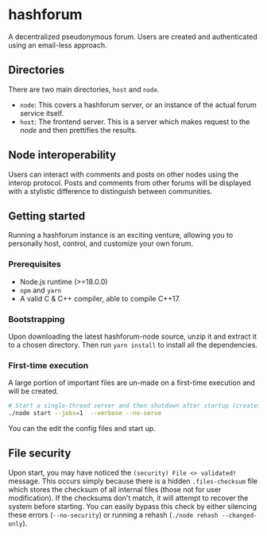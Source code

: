 # hashforum

A decentralized pseudonymous forum. Users are created and authenticated using an email-less approach.

## Directories

There are two main directories, `host` and `node`.

* `node`: This covers a hashforum server, or an instance of the actual forum service itself.
* `host`: The frontend server. This is a server which makes request to the *node* and then prettifies the results.

## Node interoperability

Users can interact with comments and posts on other nodes using the interop protocol. Posts and comments from other forums will be displayed with a stylistic difference to distinguish between communities.

## Getting started

Running a hashforum instance is an exciting venture, allowing you to personally host, control, and customize your own forum.

### Prerequisites

* Node.js runtime (>=18.0.0)
* `npm` and `yarn`
* A valid C & C++ compiler, able to compile C++17.

### Bootstrapping

Upon downloading the latest hashforum-node source, unzip it and extract it to a chosen directory. Then run `yarn install` to install all the dependencies.

### First-time execution

A large portion of important files are un-made on a first-time execution and will be created.

```bash
# Start a single-thread server and then shutdown after startup (creates the files)
./node start --jobs=1  --verbose --no-serve
```

You can the edit the config files and start up.

## File security

Upon start, you may have noticed the `(security) File <> validated!` message. This occurs simply because there is a hidden `.files-checksum` file which stores the checksum of all internal files (those not for user modification). If the checksums don't match, it will attempt to recover the system before starting. You can easily bypass this check by either silencing these errors (`--no-security`) or running a rehash (`./node rehash --changed-only`).
